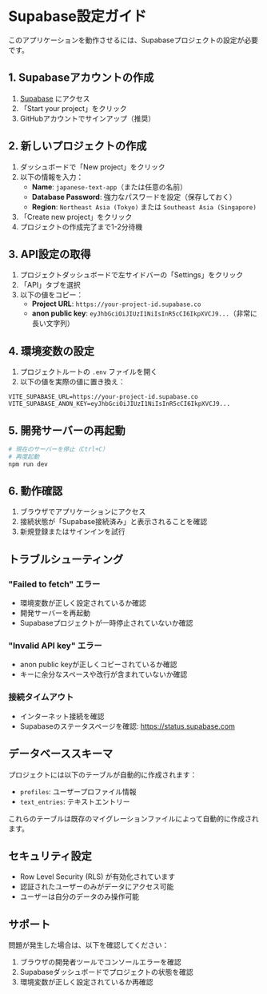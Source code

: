 # Supabase設定ガイド

このアプリケーションを動作させるには、Supabaseプロジェクトの設定が必要です。

## 1. Supabaseアカウントの作成

1. [Supabase](https://app.supabase.com) にアクセス
2. 「Start your project」をクリック
3. GitHubアカウントでサインアップ（推奨）

## 2. 新しいプロジェクトの作成

1. ダッシュボードで「New project」をクリック
2. 以下の情報を入力：
   - **Name**: `japanese-text-app`（または任意の名前）
   - **Database Password**: 強力なパスワードを設定（保存しておく）
   - **Region**: `Northeast Asia (Tokyo)` または `Southeast Asia (Singapore)`
3. 「Create new project」をクリック
4. プロジェクトの作成完了まで1-2分待機

## 3. API設定の取得

1. プロジェクトダッシュボードで左サイドバーの「Settings」をクリック
2. 「API」タブを選択
3. 以下の値をコピー：
   - **Project URL**: `https://your-project-id.supabase.co`
   - **anon public key**: `eyJhbGciOiJIUzI1NiIsInR5cCI6IkpXVCJ9...`（非常に長い文字列）

## 4. 環境変数の設定

1. プロジェクトルートの `.env` ファイルを開く
2. 以下の値を実際の値に置き換え：

```env
VITE_SUPABASE_URL=https://your-project-id.supabase.co
VITE_SUPABASE_ANON_KEY=eyJhbGciOiJIUzI1NiIsInR5cCI6IkpXVCJ9...
```

## 5. 開発サーバーの再起動

```bash
# 現在のサーバーを停止（Ctrl+C）
# 再度起動
npm run dev
```

## 6. 動作確認

1. ブラウザでアプリケーションにアクセス
2. 接続状態が「Supabase接続済み」と表示されることを確認
3. 新規登録またはサインインを試行

## トラブルシューティング

### "Failed to fetch" エラー

- 環境変数が正しく設定されているか確認
- 開発サーバーを再起動
- Supabaseプロジェクトが一時停止されていないか確認

### "Invalid API key" エラー

- anon public keyが正しくコピーされているか確認
- キーに余分なスペースや改行が含まれていないか確認

### 接続タイムアウト

- インターネット接続を確認
- Supabaseのステータスページを確認: https://status.supabase.com

## データベーススキーマ

プロジェクトには以下のテーブルが自動的に作成されます：

- `profiles`: ユーザープロファイル情報
- `text_entries`: テキストエントリー

これらのテーブルは既存のマイグレーションファイルによって自動的に作成されます。

## セキュリティ設定

- Row Level Security (RLS) が有効化されています
- 認証されたユーザーのみがデータにアクセス可能
- ユーザーは自分のデータのみ操作可能

## サポート

問題が発生した場合は、以下を確認してください：

1. ブラウザの開発者ツールでコンソールエラーを確認
2. Supabaseダッシュボードでプロジェクトの状態を確認
3. 環境変数が正しく設定されているか再確認